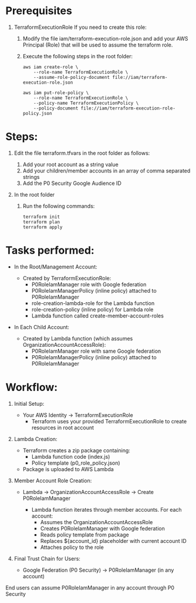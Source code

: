 # Prerequisites

1. TerraformExecutionRole
    If you need to create this role:
    1. Modify the file iam/terraform-execution-role.json and add your AWS Principal (Role) that will be used to assume the terraform role.
    2. Execute the following steps in the root folder:

        ```
        aws iam create-role \
            --role-name TerraformExecutionRole \
            --assume-role-policy-document file://iam/terraform-execution-role.json

        aws iam put-role-policy \
            --role-name TerraformExecutionRole \
            --policy-name TerraformExecutionPolicy \
            --policy-document file://iam/terraform-execution-role-policy.json
        ```

# Steps:

1. Edit the file terraform.tfvars in the root folder as follows:
    1. Add your root account as a string value
    2. Add your children/member accounts in an array of comma separated strings
    3. Add the P0 Security Google Audience ID
    
2. In the root folder
    1. Run the following commands:

        ```
        terraform init
        terraform plan
        terraform apply
        ```


# Tasks performed:

* In the Root/Management Account:
    * Created by TerraformExecutionRole:
        * P0RoleIamManager role with Google federation
        * P0RoleIamManagerPolicy (inline policy) attached to P0RoleIamManager
        * role-creation-lambda-role for the Lambda function
        * role-creation-policy (inline policy) for Lambda role
        * Lambda function called create-member-account-roles




* In Each Child Account:
    * Created by Lambda function (which assumes OrganizationAccountAccessRole):
        * P0RoleIamManager role with same Google federation
        * P0RoleIamManagerPolicy (inline policy) attached to P0RoleIamManager

# Workflow:

1. Initial Setup:
    * Your AWS Identity → TerraformExecutionRole
        * Terraform uses your provided TerraformExecutionRole to create resources in root account

2. Lambda Creation:
    * Terraform creates a zip package containing:
        * Lambda function code (index.js)
        * Policy template (p0_role_policy.json)
    * Package is uploaded to AWS Lambda


3. Member Account Role Creation:
    * Lambda → OrganizationAccountAccessRole → Create P0RoleIamManager

        * Lambda function iterates through member accounts. For each account:
            * Assumes the OrganizationAccountAccessRole
            * Creates P0RoleIamManager with Google federation
            * Reads policy template from package
            * Replaces ${account_id} placeholder with current account ID
            * Attaches policy to the role


4. Final Trust Chain for Users:
    * Google Federation (P0 Security) → P0RoleIamManager (in any account)


End users can assume P0RoleIamManager in any account through P0 Security
